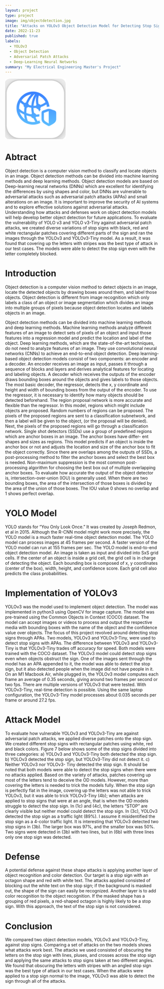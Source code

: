```yaml
---
layout: project
type: project
image: img/objectdetection.jpg
title: "Attacks on YOLOv3 Object Detection Model for Detecting Stop Signs"
date: 2022-11-23
published: true
labels:
  - YOLOv3
  - Object Detection
  - Adversarial Patch Attacks
  - Deep-Learning Neural Networks
summary: "My Electrical Engineering Master's Project"
---
```


<img class="img-fluid" width = "200px" src="../img/icloudpr/icloudPRlogo.png">

# Abtract
Object detection is a computer vision method to classify and locate objects in an image. Object detection methods can be divided into machine learning methods and deep learning methods. 
Object detection models are based on Deep-learning neural networks (DNNs) which are excellent for identifying the differences by using shapes and color, but DNNs are vulnerable to adversarial attacks such as
adversarial patch attacks (APAs) and small alterations on an image. It is important to improve the security of AI systems and to explore effective solutions against adversarial attacks. 
Understanding how attacks and defenses work on object detection models will help develop better object detection for future applications. To evaluate the vulnerability of YOLO v3 and YOLO v3-Tiny against adversarial patch attacks, we created diverse variations of stop signs with black,
red and white rectangular patches covering different parts of the sign and ran the images through the YOLOv3 and YOLOv3-Tiny model. As a result, it was found that covering up the letters with stripes was the best type of attack in our test cases. The models were able to detect the stop sign even with the letter completely
blocked.

# Introduction
Object detection is a computer vision method to detect objects in an image, locate the detected objects by drawing boxes around them, and label those objects. Object detection is different from image recognition which only labels a class of an object or image segmentation which divides an image into multiple groups of pixels because object detection locates and labels objects in an image.

Object detection methods can be divided into machine learning methods and deep learning methods. Machine learning methods analyze different features of an image to detect sets of pixels of an object and input those features into a regression model and predict the location and label of the object. Deep learning methods, which are the state-of-the-art techniques, do not need to analyze features of an image. They use convolutional neural networks (CNNs) to achieve an end-to-end object detection.
Deep learning-based object detection models consist of two components: an encoder and a decoder. An encoder receives an image as input, passes it through a sequence of blocks and layers and derives analytical features for locating and labeling objects. A decoder which receives the outputs of the encoder draws bounding boxes around the objects and gives labels to those objects. The most basic decoder, the regressor, detects the x, y coordinate and height and width of bounding boxes from the output of the encoder. To use the regressor, it is necessary to identify how many objects should be detected beforehand.
The region proposal network is more accurate and flexible than the regressor. In this model, regions which might include objects are proposed. Random numbers of regions can be proposed. The pixels of the proposed regions are sent to a classification subnetwork, and then a label will be given to the object, (or the proposal will be denied). Next, the pixels of the proposed regions will go through a classification network.
Single shot detectors (SSDs) use a group of predefined regions which are anchor boxes in an image. The anchor boxes have differ- ent shapes and sizes as regions. This model predicts if an object is inside the anchor box or not and adjusts the location and size of the anchor box to fit the object correctly. Since there are overlaps among the outputs of SSDs, a post-processing method to filter the anchor boxes and select the best box is needed. Non-maximum suppression is the most common post-processing algorithm for choosing the best box out of multiple overlapping anchor boxes.
To evaluate how accurate the output of the object detector is, intersection-over-union (IOU) is generally used. When there are two bounding boxes, the area of the intersection of those boxes is divided by the area of the union of those boxes. The IOU value 0 shows no overlap and 1 shows perfect overlap.

# YOLO Model
YOLO stands for “You Only Look Once.” It was created by Joseph Redmon, et al in 2015. Although the R-CNN model might work more precisely, the YOLO model is a much faster real-time object detection model. The YOLO model can process images at 45 frames
per second. A faster version of the YOLO model can run at 155 frames per sec. The YOLO model is end-to-end object detection model. An image is taken as input and divided into SxS grid cells. If the center of an object is inside a grid cell, the grid cell is in charge of detecting the object. Each bounding box is composed of x, y coordinates (center of the box), width, height, and confidence score. Each grid cell also predicts the class probabilities.

# Implementation of YOLOv3
YOLOv3 was the model used to implement object detection. The model was implemented in python3 using OpenCV for image capture. The model was pre-trained using the Common Objects in Context (COCO) dataset. The model can accept images or videos to process and output the respective media with bounding boxes with the name of the object and the confidence value over objects. The focus of this project revolved around detecting stop signs through APAs.
Two models, YOLOv3 and YOLOv3-Tiny, were used to detect stop signs with APAs. The difference between YOLOv3 and YOLOv3- Tiny is that YOLOv3-Tiny trades off accuracy for speed. Both models
were trained with the COCO dataset. The YOLOv3 model could detect stop signs even when objects obstruct the sign. One of the images sent through the model has an APA appended to it, the model was able to detect the stop sign, but it also detected people when the image did not have people in it. On an M1 Macbook Air, while plugged in, the YOLOv3 model computes each frame an average of 0.35 seconds, giving around two frames per second or two fps. There are multiple versions of YOLOv3 that were tested. With YOLOv3-Tiny, real-time detection is possible. Using the same laptop configuration, the YOLOv3-Tiny model processes about 0.035 seconds per frame or around 27.2 fps.

# Attack Model
To evaluate how vulnerable YOLOv3 and YOLOv3-Tiny are against adversarial patch attacks, we applied diverse patches onto the stop sign. We created different stop signs with rectangular patches using white, red and black colors. Figure 7 below shows some of the stop signs divided into three categories: a) YOLOv3 and YOLOv3-Tiny both detected the stop sign. b) YOLOv3 detected the stop sign, but YOLOv3-Tiny did not detect it. c) Neither YOLOv3 nor YOLOv3- Tiny detected the stop sign. It should be noted that both models were able to detect the stop signs when there were no attacks applied.
Based on the variety of attacks, patches covering up most of the letters tend to deceive the OD models. However, more than covering the letters is needed to trick the models fully. When the stop sign is perfectly flat in the image, covering up the letters was not able to trick YOLOv3, but it was able to trick YOLOv3-Tiny (4b); when attacks are applied to stop signs that were at an angle, that is when the OD models struggle to detect the stop sign. In (1c) and (4c), the letters “STOP” are clearly visible but neither model could detect the stop sign. In (3c), YOLOv3 detected the stop sign as a traffic light (89%). I assume it misidentified the stop sign as a 4-color traffic light. It is interesting that YOLOv3 detected two stop signs in (3b). The larger box was 97%, and the smaller box was 50%. Two signs were detected in (3b) with two lines, but in (6b) with three lines only one stop sign was detected.

# Defense
A potential defense against these shape attacks is applying another layer of object recognition and color detection. Our target is a stop sign with an octagon shape and red with white text. The attacks applied consisted of blocking out the white text on the stop sign; if the background is masked out, the shape of the sign can easily be recognized. Another layer is to add color recognition to the object recognition. If the masked shape has a grouping of red pixels, a red-shaped octagon is highly likely to be a stop sign. With this approach, the text of the stop sign is not considered.

# Conclusion
We compared two object detection models, YOLOv3 and YOLOv3-Tiny, against stop signs. Comparing a set of attacks on the two models shows what attacks work best. The attacks we used consisted of obscuring the letters on the stop sign with lines, pluses, and crosses across the stop sign and applying the same attacks to stop signs taken at two different angles. We found that obscuring the letters with stripes with an angled stop sign was the best type of attack in our test cases. When the attacks were applied to a stop sign normal to the image, YOLOv3 was able to detect the sign through all of the attacks.
